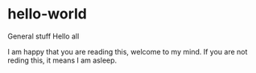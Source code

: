 # hello-world
General stuff
Hello all

I am happy that you are reading this, welcome to my mind.
If you are not reding this, it means I am asleep.
